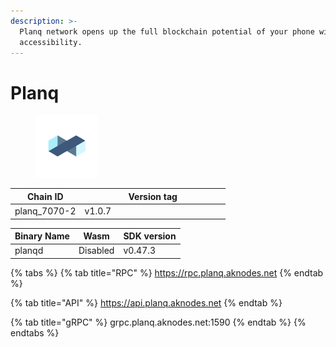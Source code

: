 ```yaml
---
description: >-
  Planq network opens up the full blockchain potential of your phone with easy
  accessibility.
---
```


# Planq

<figure><img src="../../.gitbook/assets/zaaz-removebg-preview.png" alt="" width="100"><figcaption></figcaption></figure>

<table><thead><tr><th>Chain ID</th><th width="218.33333333333331">Version tag</th></tr></thead><tbody><tr><td>planq_7070-2</td><td>v1.0.7</td></tr></tbody></table>



| Binary Name | Wasm     | SDK version |
| ----------- | -------- | ----------- |
| planqd      | Disabled | v0.47.3     |

{% tabs %}
{% tab title="RPC" %}
https://rpc.planq.aknodes.net
{% endtab %}

{% tab title="API" %}
https://api.planq.aknodes.net
{% endtab %}

{% tab title="gRPC" %}
grpc.planq.aknodes.net:1590
{% endtab %}
{% endtabs %}
